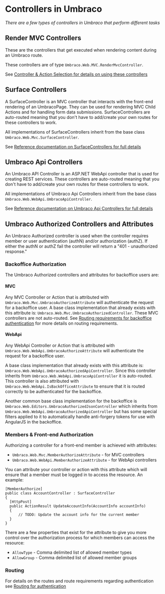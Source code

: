 # Controllers in Umbraco

_There are a few types of controllers in Umbraco that perform different tasks_

## Render MVC Controllers

These are the controllers that get executed when rendering content during an Umbraco route.

These controllers are of type `Umbraco.Web.MVC.RenderMvcController`.

See [Controller & Action Selection for details on using these controllers](../Default-Routing/Controller-Selection/)

## Surface Controllers

A SurfaceController is an MVC controller that interacts with the front-end rendering of an UmbracoPage. They can be used for rendering MVC Child Actions and for handling form data submissions.
SurfaceControllers are auto-routed meaning that you don't have to add/create your own routes for these controllers to work.

All implementations of SurfaceControllers inherit from the base class `Umbraco.Web.Mvc.SurfaceController`.

See [Reference documentation on SurfaceControllers for full details](../../Reference/Routing/surface-controllers.md)

## Umbraco Api Controllers

An Umbraco API Controller is an ASP.NET WebApi controller that is used for creating REST services. These controllers are auto-routed meaning that you don't have to add/create your own routes for these controllers to work.

All implementations of Umbraco Api Controllers inherit from the base class `Umbraco.Web.WebApi.UmbracoApiController`.

See [Reference documentation on Umbraco Api Controllers for full details](../../Reference/Routing/WebApi/index.md)

## Umbraco Authorized Controllers and Attributes

An Umbraco Authorized controller is used when the controller requires member or user authentication (authN) and/or authorization (authZ). If either the authN or authZ fail the controller will return a "401 - unauthorized response."  

### Backoffice Authorization

The Umbraco Authorized controllers and attributes for backoffice users are:

#### MVC

Any MVC Controller or Action that is attributed with `Umbraco.Web.Mvc.UmbracoAuthorizeAttribute` will authenticate the request for a backoffice user. A base class implementation that already exists with this attribute is: `Umbraco.Web.Mvc.UmbracoAuthorizedController`. These MVC controllers are not auto-routed.  See [Routing requirements for backoffice authentication](../../Reference/Routing/Authorized/index.md) for more details on routing requirements.

#### WebApi

Any WebApi Controller or Action that is attributed with `Umbraco.Web.WebApi.UmbracoAuthorizeAttribute` will authenticate the request for a backoffice user.

A base class implementation that already exists with this attribute is: `Umbraco.Web.WebApi.UmbracoAuthorizedApiController`. Since this controller inherits from `Umbraco.Web.WebApi.UmbracoApiController` it is auto-routed. This controller is also attributed with `Umbraco.Web.WebApi.IsBackOfficeAttribute` to ensure that it is routed correctly to be authenticated for the backoffice.

Another common base class implementation for the backoffice is `Umbraco.Web.Editors.UmbracoAuthorizedJsonController` which inherits from `Umbraco.Web.WebApi.UmbracoAuthorizedApiController` but has some special filters applied to it to automatically handle anti-forgery tokens for use with AngularJS in the backoffice.

### Members & Front-end Authorization

Authorizing a controller for a front-end member is achieved with attributes:

* `Umbraco.Web.Mvc.MemberAuthorizeAttribute` - for MVC controllers
* `Umbraco.Web.WebApi.MemberAuthorizeAttribute` - for WebApi controllers

You can attribute your controller or action with this attribute which will ensure that a member must be logged in to access the resource. An example:


    [MemberAuthorize]
    public class AccountController : SurfaceController
    {
      [HttpPost]
      public ActionResult UpdateAccountInfo(AccountInfo accountInfo)
      {
          // TODO: Update the account info for the current member
      }
    }


There are a few properties that exist for the attribute to give you more control over the authorization process for which members can access the resource:

* `AllowType` - Comma delimited list of allowed member types
* `AllowGroup` - Comma delimited list of allowed member groups

### Routing

For details on the routes and route requirements regarding authentication see [Routing for authentication](../../Reference/Routing/Authorized/index.md)
